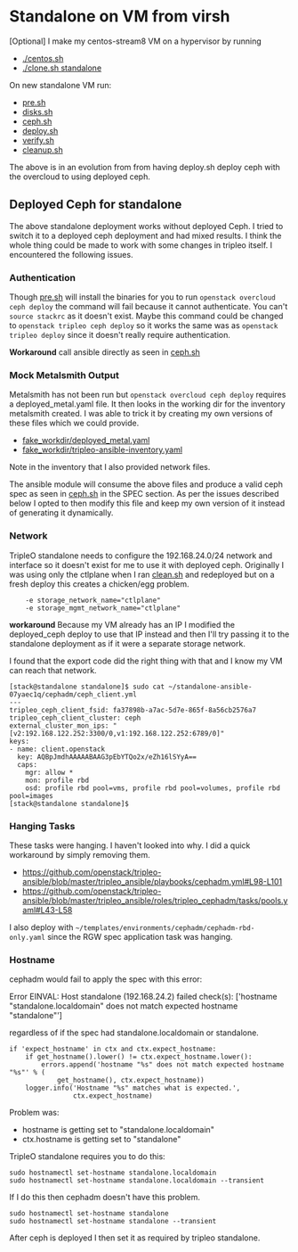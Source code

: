 # Standalone on VM from virsh

[Optional] I make my centos-stream8 VM on a hypervisor by running
- [./centos.sh](https://github.com/fultonj/tripleo-laptop/blob/master/centos.sh)
- [./clone.sh standalone](https://github.com/fultonj/tripleo-laptop/blob/master/clone.sh)

On new standalone VM run:
- [pre.sh](pre.sh)
- [disks.sh](disks.sh)
- [ceph.sh](ceph.sh)
- [deploy.sh](deploy.sh)
- [verify.sh](verify.sh)
- [cleanup.sh](cleanup.sh)

The above is in an evolution from from having deploy.sh deploy ceph
with the overcloud to using deployed ceph.

## Deployed Ceph for standalone

The above standalone deployment works without deployed Ceph.
I tried to switch it to a deployed ceph deployment and had mixed
results. I think the whole thing could be made to work with some
changes in tripleo itself. I encountered the following issues.

### Authentication

Though [pre.sh](pre.sh) will install the binaries for you to run
`openstack overcloud ceph deploy` the command will fail because
it cannot authenticate. You can't `source stackrc` as it doesn't
exist. Maybe this command could be changed to `openstack tripleo ceph
deploy` so it works the same was as `openstack tripleo deploy` since
it doesn't really require authentication.

**Workaround** call ansible directly as seen in [ceph.sh](ceph.sh)

### Mock Metalsmith Output

Metalsmith has not been run but `openstack overcloud ceph deploy`
requires a deployed_metal.yaml file. It then looks in the working
dir for the inventory metalsmith created. I was able to trick it
by creating my own versions of these files which we could provide.

- [fake_workdir/deployed_metal.yaml](fake_workdir/deployed_metal.yaml)
- [fake_workdir/tripleo-ansible-inventory.yaml](fake_workdir/tripleo-ansible-inventory.yaml)

Note in the inventory that I also provided network files.

The ansible module will consume the above files and produce a valid
ceph spec as seen in [ceph.sh](ceph.sh) in the SPEC section. As per
the issues described below I opted to then modify this file and keep
my own version of it instead of generating it dynamically.

### Network

TripleO standalone needs to configure the 192.168.24.0/24 network
and interface so it doesn't exist for me to use it with deployed
ceph. Originally I was using only the ctlplane when I ran
[clean.sh](clean.sh) and redeployed but on a fresh deploy this creates
a chicken/egg problem.

```
    -e storage_network_name="ctlplane"
    -e storage_mgmt_network_name="ctlplane"
```

**workaround**
Because my VM already has an IP I modified the deployed_ceph deploy
to use that IP instead and then I'll try passing it to the standalone
deployment as if it were a separate storage network.

I found that the export code did the right thing with that and I know
my VM can reach that network.

```
[stack@standalone standalone]$ sudo cat ~/standalone-ansible-07yaec1q/cephadm/ceph_client.yml
---
tripleo_ceph_client_fsid: fa37898b-a7ac-5d7e-865f-8a56cb2576a7
tripleo_ceph_client_cluster: ceph
external_cluster_mon_ips: "[v2:192.168.122.252:3300/0,v1:192.168.122.252:6789/0]"
keys:
- name: client.openstack
  key: AQBpJmdhAAAAABAAG3pEbYTQo2x/eZh16lSYyA==
  caps:
    mgr: allow *
    mon: profile rbd
    osd: profile rbd pool=vms, profile rbd pool=volumes, profile rbd pool=images
[stack@standalone standalone]$
```

### Hanging Tasks

These tasks were hanging. I haven't looked into why. I did a quick
workaround by simply removing them.

- https://github.com/openstack/tripleo-ansible/blob/master/tripleo_ansible/playbooks/cephadm.yml#L98-L101
- https://github.com/openstack/tripleo-ansible/blob/master/tripleo_ansible/roles/tripleo_cephadm/tasks/pools.yaml#L43-L58

I also deploy with
`~/templates/environments/cephadm/cephadm-rbd-only.yaml` since the RGW
spec application task was hanging.

### Hostname

cephadm would fail to apply the spec with this error:

Error EINVAL: Host standalone (192.168.24.2) failed check(s): ['hostname "standalone.localdomain" does not match expected hostname "standalone"']

regardless of if the spec had standalone.localdomain or standalone.

```
if 'expect_hostname' in ctx and ctx.expect_hostname:
    if get_hostname().lower() != ctx.expect_hostname.lower():
        errors.append('hostname "%s" does not match expected hostname "%s"' % (
            get_hostname(), ctx.expect_hostname))
    logger.info('Hostname "%s" matches what is expected.',
                ctx.expect_hostname)
```

Problem was:
- hostname is getting set to "standalone.localdomain"
- ctx.hostname is getting set to "standalone"

TripleO standalone requires you to do this:

```
sudo hostnamectl set-hostname standalone.localdomain
sudo hostnamectl set-hostname standalone.localdomain --transient
```

If I do this then cephadm doesn't have this problem.

```
sudo hostnamectl set-hostname standalone
sudo hostnamectl set-hostname standalone --transient
```

After ceph is deployed I then set it as required by tripleo
standalone.
